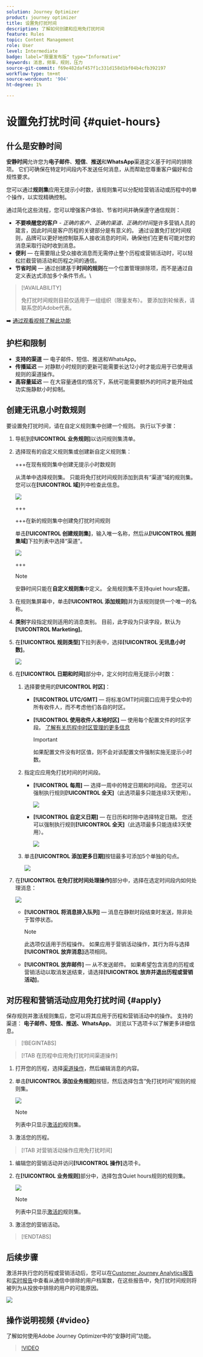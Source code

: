 ```yaml
---
solution: Journey Optimizer
product: journey optimizer
title: 设置免打扰时间
description: 了解如何创建和应用免打扰时间
feature: Rules
topic: Content Management
role: User
level: Intermediate
badge: label="限量发布版" type="Informative"
keywords: 消息，频率，规则，压力
source-git-commit: f69e482daf457f1c331d158d1bf04b4cfb392197
workflow-type: tm+mt
source-wordcount: '904'
ht-degree: 1%

---
```



# 设置免打扰时间 {#quiet-hours}

## 什么是安静时间

**安静时间**&#x200B;允许您为&#x200B;**电子邮件**、**短信**、**推送**&#x200B;和&#x200B;**WhatsApp**&#x200B;渠道定义基于时间的排除项。 它们可确保在特定时间段内不发送任何消息，从而帮助您尊重客户偏好和合规性要求。

您可以通过&#x200B;**规则集**&#x200B;应用无提示小时数，该规则集可以分配给营销活动或历程中的单个操作，以实现精确控制。

通过简化这些流程，您可以增强客户体验、节省时间并确保遵守通信规则：

* **不要唤醒您的客户** - *正确的客户、正确的渠道、正确的时间*&#x200B;是许多营销人员的箴言，因此时间是客户历程的关键部分是有意义的。 通过设置免打扰时间规则，品牌可以更好地控制联系人接收消息的时间，确保他们在更有可能对您的消息采取行动时收到消息。
* **便利** — 在需要阻止受众接收消息而无需停止整个历程或营销活动时，可以轻松拦截营销活动和历程之间的通信。
* **节省时间** — 通过创建基于&#x200B;**时间的规则**&#x200B;在一个位置管理排除项，而不是通过自定义表达式添加多个条件节点。\
  <!--* **Extra Safeguard** - Benefit from an extra safeguard in case audience criteria or time-window configurations were incorrectly set, ensuring individuals are still excluded when they should be.-->

>[!AVAILABILITY]
>
>免打扰时间规则目前仅适用于一组组织（限量发布）。 要添加到轮候表，请联系您的Adobe代表。


➡️ [通过观看视频了解此功能](#video)

## 护栏和限制

* **支持的渠道** — 电子邮件、短信、推送和WhatsApp。
  <!--* **Custom actions** – For custom actions, only quiet hours rules are enforced. If a rule set also includes other rules (e.g., frequency capping), those rules are ignored.-->
* **传播延迟** — 对静默小时规则的更新可能需要长达12小时才能应用于已使用该规则的渠道操作。
  <!--* **Pre-suppression window** – The system begins suppressing communications 30 minutes before quiet hours start, ensuring that no messages are delivered once the quiet period begins.-->
* **高容量延迟** — 在大容量通信的情况下，系统可能需要额外的时间才能开始成功实施静默小时抑制。

## 创建无讯息小时数规则

要设置免打扰时间，请在自定义规则集中创建一个规则。 执行以下步骤：

1. 导航到&#x200B;**[!UICONTROL 业务规则]**&#x200B;以访问规则集清单。

1. 选择现有的自定义规则集或创建新自定义规则集：

   +++在现有规则集中创建无提示小时数规则

   从清单中选择规则集。 只能将免打扰时间规则添加到具有“渠道”域的规则集。 您可以在&#x200B;**[!UICONTROL 域]**&#x200B;列中检查此信息。

   ![](assets/journey-capping-list.png)

   +++

   +++在新的规则集中创建免打扰时间规则

   单击&#x200B;**[!UICONTROL 创建规则集]**，输入唯一名称，然后从&#x200B;**[!UICONTROL 规则集域]**&#x200B;下拉列表中选择“渠道”。

   ![](assets/rule-sets-create.png)

   +++

   >[!NOTE]
   >
   >安静时间只能在&#x200B;**自定义规则集**&#x200B;中定义。 全局规则集不支持quiet hours配置。

1. 在规则集屏幕中，单击&#x200B;**[!UICONTROL 添加规则]**&#x200B;并为该规则提供一个唯一的名称。

1. **类别**&#x200B;字段指定规则适用的消息类别。 目前，此字段为只读字段，默认为&#x200B;**[!UICONTROL Marketing]**。

1. 在&#x200B;**[!UICONTROL 规则类型]**&#x200B;下拉列表中，选择&#x200B;**[!UICONTROL 无讯息小时数]**。

   ![](assets/quiet-hours-type.png)

1. 在&#x200B;**[!UICONTROL 日期和时间]**&#x200B;部分中，定义何时应用无提示小时数：

   1. 选择要使用的&#x200B;**[!UICONTROL 时区]**：

      * **[!UICONTROL UTC/GMT]** — 将标准GMT时间窗口应用于受众中的所有收件人，而不考虑他们各自的时区。
      * **[!UICONTROL 使用收件人本地时区]** — 使用每个配置文件的时区字段。 [了解有关历程中时区管理的更多信息](../building-journeys/timezone-management.md#timezone-from-profiles)

        >[!IMPORTANT]
        >
        >如果配置文件没有时区值，则不会对该配置文件强制实施无提示小时数。

   1. 指定应应用免打扰时间的时间段。

      * **[!UICONTROL 每周]** — 选择一周中的特定日期和时间段。 您还可以强制执行规则&#x200B;**[!UICONTROL 全天]**（此选项最多只能连续3天使用）。

        ![](assets/quiet-hours-weekly.png)

      * **[!UICONTROL 自定义日期]** — 在日历和时隙中选择特定日期。 您还可以强制执行规则&#x200B;**[!UICONTROL 全天]**（此选项最多只能连续3天使用）。

        ![](assets/quiet-hours-custom.png)

   1. 单击&#x200B;**[!UICONTROL 添加更多日期]**&#x200B;按钮最多可添加5个单独的句点。

      ![](assets/quiet-hours-date.png)

1. 在&#x200B;**[!UICONTROL 在免打扰时间处理操作]**&#x200B;部分中，选择在选定时间段内如何处理消息：

   ![](assets/quiet-hours-queue.png)

   * **[!UICONTROL 将消息排入队列]** — 消息在静默时段结束时发送，除非处于暂停状态。

     >[!NOTE]
     >
     >此选项仅适用于历程操作。 如果应用于营销活动操作，其行为将与选择&#x200B;**[!UICONTROL 放弃消息]**&#x200B;选项相同。

   * **[!UICONTROL 放弃邮件]** — 从不发送邮件。 如果希望包含消息的历程或营销活动以取消发送结束，请选择&#x200B;**[!UICONTROL 放弃并退出历程或营销活动]**。

## 对历程和营销活动应用免打扰时间 {#apply}

保存规则并激活规则集后，您可以将其应用于历程和营销活动中的操作。 支持的渠道： **电子邮件、短信、推送、WhatsApp**。 浏览以下选项卡以了解更多详细信息。

>[!BEGINTABS]

>[!TAB 在历程中应用免打扰时间渠道操作]

1. 打开您的历程，选择[渠道操作](../building-journeys/journeys-message.md)，然后编辑消息的内容。
1. 单击&#x200B;**[!UICONTROL 添加业务规则]**&#x200B;按钮，然后选择包含“免打扰时间”规则的规则集。

   ![](assets/quiet-hours-apply.png)

   >[!NOTE]
   >
   >列表中只显示[激活的](#activate-rule)规则集。

1. 激活您的历程。

>[!TAB 对营销活动操作应用免打扰时间]

1. 编辑您的营销活动并访问&#x200B;**[!UICONTROL 操作]**&#x200B;选项卡。
1. 在&#x200B;**[!UICONTROL 业务规则]**&#x200B;部分中，选择包含Quiet hours规则的规则集。

   ![](assets/quiet-hours-campaign.png)

   >[!NOTE]
   >
   >列表中只显示[激活的](#activate-rule)规则集。

1. 激活您的营销活动。

>[!ENDTABS]

## 后续步骤

激活并执行您的历程或营销活动后，您可以在[Customer Journey Analytics报告](../reports/report-gs-cja.md)和[实时报告](../reports/live-report.md)中查看从通信中排除的用户档案数，在这些报告中，免打扰时间规则将被列为从投放中排除的用户的可能原因。

![](assets/quiet-hours-report.png)





<!--

>[!TAB Apply Quiet hours to custom actions]

1. Open your journey and add or select a custom action in the canvas.

1. In the **[!UICONTROL Business rules]** section, select the rule set containing the Quiet hours rule.

   ![](assets/quiet-hours-custom-action.png)

   >[!NOTE]
   >
   >Only [activated](#activate-rule) rule sets display in the list.

1. Activate your journey.

-->


## 操作说明视频 {#video}

了解如何使用Adobe Journey Optimizer中的“安静时间”功能。

>[!VIDEO](https://video.tv.adobe.com/v/3475851?quality=12)
